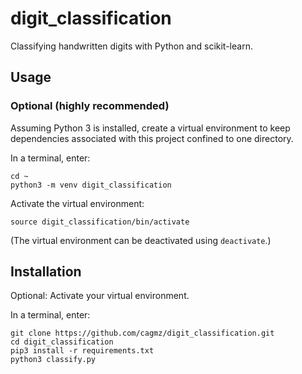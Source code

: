 # digit_classification
Classifying handwritten digits with Python and scikit-learn.

## Usage

### Optional (highly recommended)
Assuming Python 3 is installed, create a virtual environment to keep dependencies associated with this project confined to one directory.

In a terminal, enter:

```
cd ~
python3 -m venv digit_classification
```

Activate the virtual environment:

```
source digit_classification/bin/activate
```

(The virtual environment can be deactivated using `deactivate`.)

## Installation
Optional: Activate your virtual environment.

In a terminal, enter:

```
git clone https://github.com/cagmz/digit_classification.git
cd digit_classification
pip3 install -r requirements.txt
python3 classify.py
```
